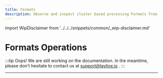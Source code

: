 ```yaml
---
title: Formats
description: Observe and inspect cluster based processing Formats from within the Configuration Center.
---
```


import WipDisclaimer from '../../../snippets/common/_wip-disclaimer.md'


# Formats Operations

:::tip Oops! We are still working on the documentation.
In the meantime, please don't hesitate to contact us at support@layline.io .
:::

---

<WipDisclaimer></WipDisclaimer>


